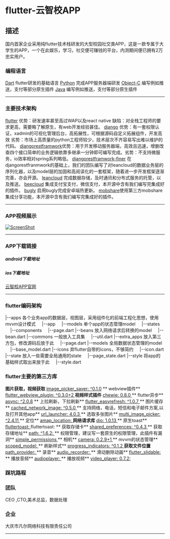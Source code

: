# flutter-云智校APP
## 描述
国内首家企业采用纯flutter技术栈研发的大型校园社交类APP，这是一款专属于大学生的APP，一个在此娱乐，学习，社交便可赚钱的平台，内测期间便已拥有2万忠实用户。



### 编程语言
[Dart](https://www.dartlang.org/dart-2 "Dart")	flutter研发的基础语言
[Python](https://www.python.org/downloads/release/python-366/ "Python")  完成APP服务器端研发
[Object-C](https://developer.apple.com/documentation/objectivec "Object-C") 编写例如推送，支付等部分原生插件
[Java](https://www.oracle.com/java/ "Java") 编写例如推送，支付等部分原生插件

------------


### 主要技术架构
[flutter](https://docs.flutter.io/ "flutter") 优势：研发速率甚至高过WAP以及react native 缺陷：对全栈工程师的要求更高，需要略了解原生，有web开发经验甚佳。
[django](https://www.djangoproject.com/ "django") 优势：有一套权限认证，xadmin的可视化管理后台，高拓展性，可根据源码自定义拓展组件，开发高效 劣势：市场上高质量的python工程师较少，技术层次不齐容易写出难以维护的代码。
[djangorestframwork](https://www.django-rest-framework.org/ "djangorestframwork")优势：用于开发移动服务器端，高效且迅速，增删改查四个接口简单的业务逻辑依靠多继承一分钟即可编写完成。劣势：不支持微服务，io效率相对spring系列略低。
[djangorestframwork-finer]( "djangorestframwork-finer") 在djangorestfranmwork的基础上，我们的团队编写了对leancloud的数据业务层的序列化器，以及model层的加固和高阅读化的一套框架，随着进一步开发框架逐渐完善，亦会开源。
[leancloud](https://leancloud.cn "leancloud") 完成数据存储，及时通讯和分布式服务的托管，以及推送。
[beecloud](https://beecloud.cn/ "beecloud") 集成支付宝支付，微信支付，本开源中含有我们编写完集成好的插件。
[bugly](https://bugly.qq.com/v2/ "bugly") 启用bugly完成安卓端热更新。
[mobshare](http://www.mob.com/ "mobshare")使用第三方mobshare集成分享功能，本开源中含有我们编写完集成好的插件。

------------


### APP视频展示
[![ScreenShot](https://www.finerit.com/media/zhanshi.png)](https://ugcbsy.qq.com/uwMROfz0r5zIYaQXGdGnC2dfDmZ5O1zlddyT0ZvrRdAm2x5e/i0849m96hkd.mp4?sdtfrom=v1010&guid=dd8e783680cdbc13b334388f06e0d895&vkey=CC19A6ADF55246150D9169DE053F17C3032D9B9396973A32D85062FA0D04F8C02F18E45AD6E855A6CDFF68508BE0B8592B60FCF22E522C8496AD478460FEB765D7DEC57F25D553AE3A635BBE8985DF2D05CCE4E3B83E4878394CFE95E0F14D9E3D444063E486FEDF2448314EA99BFA23106141D2C76DB7BF)

------------


### APP下载链接
##### android下载地址
##### ios下载地址
[云智校APP官网](https://app.finerit.com/index.html "云智校APP官网")

------------

### flutter编码架构
|--apps 各个业务app的数据层，视图层，采用组件化的前端工程化思想，使用mvvm设计模式
&nbsp;&nbsp;&nbsp;&nbsp;|--app
&nbsp;&nbsp;&nbsp;&nbsp;|--models 单个app的状态管理model
&nbsp;&nbsp;&nbsp;&nbsp;|--states
&nbsp;&nbsp;&nbsp;&nbsp;|--components
&nbsp;&nbsp;&nbsp;&nbsp;|--page.dart
|--beans 放入网络请求后转换的model
&nbsp;&nbsp;&nbsp;&nbsp;|--bean.dart
|--commons 一般放入工具集
&nbsp;&nbsp;&nbsp;&nbsp;|--util.dart
|--extra_apps 放入第三方包，修改源码后放于此
&nbsp;&nbsp;&nbsp;&nbsp;|--page.dart
|--models 全局数据状态管理的model
&nbsp;&nbsp;&nbsp;&nbsp;|--base_model.dart
|--icons 弃flutter自带的icons，不够简约
&nbsp;&nbsp;&nbsp;&nbsp;|--icon.dart
|--state 放入一些需要全局通用的state
&nbsp;&nbsp;&nbsp;&nbsp;|--page_state.dart
|--style 将app的基础样式取出来放于此
&nbsp;&nbsp;&nbsp;&nbsp;|--style.dart
### flutter主要的第三方库
 **图片获取，视频获取**
 [image_picker_saver: ^0.1.0](https://pub.dartlang.org/packages/image_picker_saver)
**  webview插件**
 [flutter_webview_plugin: ^0.3.0+2 ](https://pub.dartlang.org/packages/flutter_webview_plugin)
**视频样式插件**
 [ chewie: 0.8.0  ](https://pub.dartlang.org/packages/chewie)
 ** flutter异步**
  [  async: ^2.0.8](https://pub.dartlang.org/packages/async)
 ** 上拉刷新，下拉刷新**
   [  flutter_easyrefresh: ^1.0.7 ](https://pub.dartlang.org/packages/flutter_easyrefresh)
**  图片缓存**
   [ cached_network_image: ^0.5.0  ](https://pub.dartlang.org/packages/cached_network_image)
 ** 支持网络，电话，短信和电子邮件方案,以及打开其他app**
    [url_launcher: 4.0.3   ](https://pub.dartlang.org/packages/url_launcher#-readme-tab-)
 ** 选取多张图片**
    [  multi_image_picker: ^2.4.11 ](https://pub.dartlang.org/packages/multi_image_picker)
**  定位**
  [ amap_location:  ](https://pub.dartlang.org/packages/amap_location)
  **网络请求库**
  [   dio: 1.0.13 ](https://pub.dartlang.org/packages/dio)
**  原生toast**
  [   fluttertoast:  ](https://pub.dartlang.org/packages/fluttertoast)
  fluttertoast:
**  获取存储卡**
 [   shared_preferences: ^0.4.3 ](https://pub.dartlang.org/packages/shared_preferences)
** 获取存储地址**
   [   path: ^1.6.2:  ](https://pub.dartlang.org/packages/path)
 ** 权限管理，建议写一套原生的权限管理，此插件有漏洞**
    [  simple_permissions ](https://pub.dartlang.org/packages/simple_permissions)
 ** 相机**
      [   camera: 0.2.9+1 ](https://pub.dartlang.org/packages/camera)
 ** mvvm的状态管理**
   [  scoped_model: ](https://pub.dartlang.org/packages/scoped_model)
 ** 刷新样式**
     [  progress_indicators: ^0.1.2 ](https://pub.dartlang.org/packages/progress_indicators)
  **获取文件位置**
    [  path_provider: ](https://pub.dartlang.org/packages/path_provider)
**  录音**
   [  audio_recorder: ](https://pub.dartlang.org/packages/audio_recorder)
**  滑动删除动画**
    [  flutter_slidable: ](https://pub.dartlang.org/packages/flutter_slidable)
**  播放音频**
    [  audioplayer: ](https://pub.dartlang.org/packages/audioplayer)
**  播放视频**
   [   video_player: 0.7.2: ](https://pub.dartlang.org/packages/video_player)
### 踩坑路程

### 团队
CEO ,CTO,美术总监，数据处理
### 企业
大庆市凡尔网络科技有限责任公司

------------
